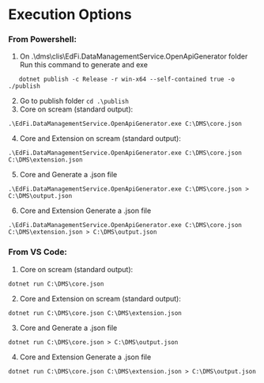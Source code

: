 # Execution Options

### From Powershell:

1. On .\dms\clis\EdFi.DataManagementService.OpenApiGenerator  folder Run this command to generate and exe
 ```pwsh
    dotnet publish -c Release -r win-x64 --self-contained true -o ./publish
 ```
2. Go to publish folder `cd .\publish`
3. Core on scream (standard output):
```pwsh
.\EdFi.DataManagementService.OpenApiGenerator.exe C:\DMS\core.json
```
4. Core and Extension on scream (standard output):
```pwsh
.\EdFi.DataManagementService.OpenApiGenerator.exe C:\DMS\core.json C:\DMS\extension.json
```
5. Core and Generate a .json file
```pwsh
.\EdFi.DataManagementService.OpenApiGenerator.exe C:\DMS\core.json > C:\DMS\output.json
```
6. Core and Extension Generate a .json file
```pwsh
.\EdFi.DataManagementService.OpenApiGenerator.exe C:\DMS\core.json C:\DMS\extension.json > C:\DMS\output.json
```

### From VS Code:

1. Core on scream (standard output):
```pwsh
dotnet run C:\DMS\core.json
```
2. Core and Extension on scream (standard output):
```pwsh
dotnet run C:\DMS\core.json C:\DMS\extension.json
```
3. Core and Generate a .json file
```pwsh
dotnet run C:\DMS\core.json > C:\DMS\output.json
```
4. Core and Extension Generate a .json file
```pwsh
dotnet run C:\DMS\core.json C:\DMS\extension.json > C:\DMS\output.json
```
